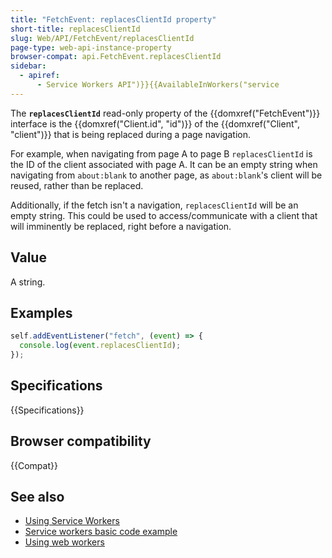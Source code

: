 ```yaml
---
title: "FetchEvent: replacesClientId property"
short-title: replacesClientId
slug: Web/API/FetchEvent/replacesClientId
page-type: web-api-instance-property
browser-compat: api.FetchEvent.replacesClientId
sidebar:
  - apiref:
      - Service Workers API")}}{{AvailableInWorkers("service
---
```


The **`replacesClientId`** read-only property of the
{{domxref("FetchEvent")}} interface is the {{domxref("Client.id", "id")}} of the
{{domxref("Client", "client")}} that is being replaced during a page navigation.

For example, when navigating from page A to page B `replacesClientId` is the
ID of the client associated with page A. It can be an empty string when navigating from
`about:blank` to another page, as `about:blank`'s client will be
reused, rather than be replaced.

Additionally, if the fetch isn't a navigation, `replacesClientId` will be an
empty string. This could be used to access/communicate with a client that will
imminently be replaced, right before a navigation.

## Value

A string.

## Examples

```js
self.addEventListener("fetch", (event) => {
  console.log(event.replacesClientId);
});
```

## Specifications

{{Specifications}}

## Browser compatibility

{{Compat}}

## See also

- [Using Service Workers](/en-US/docs/Web/API/Service_Worker_API/Using_Service_Workers)
- [Service workers basic code example](https://github.com/mdn/dom-examples/tree/main/service-worker/simple-service-worker)
- [Using web workers](/en-US/docs/Web/API/Web_Workers_API/Using_web_workers)
